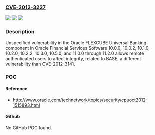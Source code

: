 ### [CVE-2012-3227](https://cve.mitre.org/cgi-bin/cvename.cgi?name=CVE-2012-3227)
![](https://img.shields.io/static/v1?label=Product&message=n%2Fa&color=blue)
![](https://img.shields.io/static/v1?label=Version&message=n%2Fa&color=blue)
![](https://img.shields.io/static/v1?label=Vulnerability&message=n%2Fa&color=brighgreen)

### Description

Unspecified vulnerability in the Oracle FLEXCUBE Universal Banking component in Oracle Financial Services Software 10.0.0, 10.0.2, 10.1.0, 10.2.0, 10.2.2, 10.3.0, 10.5.0, and 11.0.0 through 11.2.0 allows remote authenticated users to affect integrity, related to BASE, a different vulnerability than CVE-2012-3141.

### POC

#### Reference
- http://www.oracle.com/technetwork/topics/security/cpuoct2012-1515893.html

#### Github
No GitHub POC found.

